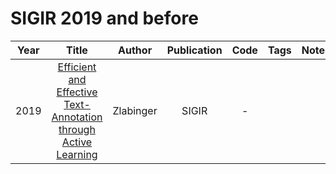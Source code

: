 # SIGIR 2019 and before

| Year |                                                       Title                                                       |   Author    | Publication | Code | Tags | Notes |
|:----:|:-----------------------------------------------------------------------------------------------------------------:|:-----------:|:-----------:|:----:|:----:|:-----:|
| 2019 | [Efficient and Effective Text-Annotation through Active Learning](https://dl.acm.org/doi/10.1145/3331184.3331424) |  Zlabinger  |    SIGIR    |  -   |      |       |
